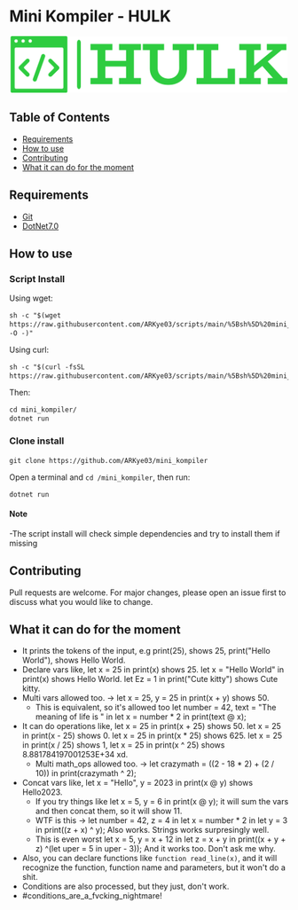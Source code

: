 # Mini Kompiler - HULK

<p align="center">
  <img src="hulk_logo.png" alt="mini_kompiler_logo" width="500">
</p>

## Table of Contents

- [Requirements](#requirements)
- [How to use](#how-to-use)
- [Contributing](#contributing)
- [What it can do for the moment](#what-it-can-do-for-the-moment)

## Requirements

- [Git](https://git-scm.com/)
- [DotNet7.0](https://dotnet.microsoft.com/en-us/download/dotnet/7.0)

## How to use

### Script Install

Using wget:

```shell
sh -c "$(wget https://raw.githubusercontent.com/ARKye03/scripts/main/%5Bsh%5D%20mini_kompiler/install.sh -O -)"
```

Using curl:

```shell
sh -c "$(curl -fsSL https://raw.githubusercontent.com/ARKye03/scripts/main/%5Bsh%5D%20mini_kompiler/install.sh)"
```

Then:

```shell
cd mini_kompiler/
dotnet run
```

### Clone install

```shell
git clone https://github.com/ARKye03/mini_kompiler
```

Open a terminal and `cd /mini_kompiler`, then run:

```shell
dotnet run
```

#### Note

  -The script install will check simple dependencies and try to install them if missing

## Contributing

Pull requests are welcome. For major changes, please open an issue first to discuss what you would like to change.

## What it can do for the moment

- It prints the tokens of the input, e.g print(25), shows 25, print("Hello World"), shows Hello World.
- Declare vars like, let x = 25 in print(x) shows 25. let x = "Hello World" in print(x) shows Hello World. let Ez = 1 in print("Cute kitty") shows Cute kitty.
- Multi vars allowed too. -> let x = 25, y = 25 in print(x + y) shows 50.
  - This is equivalent, so it's allowed too let number = 42, text = "The meaning of life is " in let x = number * 2 in print(text @ x);
- It can do operations like, let x = 25 in print(x + 25) shows 50. let x = 25 in print(x - 25) shows 0. let x = 25 in print(x * 25) shows 625. let x = 25 in print(x / 25) shows 1, let x = 25 in print(x ^ 25) shows 8.881784197001253E+34 xd.
  - Multi math_ops allowed too. -> let crazymath = ((2 - 18 * 2) + (2 / 10)) in print(crazymath ^ 2);
- Concat vars like, let x = "Hello", y = 2023 in print(x @ y) shows Hello2023.
  - If you try things like let x = 5, y = 6 in print(x @ y); it will sum the vars and then concat them, so it will show 11.
  - WTF is this -> let number = 42, z = 4 in let x = number * 2 in let y = 3 in print((z + x) ^ y); Also works. Strings works surpresingly well.
  - This is even worst let x = 5, y = x + 12 in let z = x + y in print((x + y + z) ^(let uper = 5 in uper - 3)); And it works too. Don't ask me why.
- Also, you can declare functions like `function read_line(x)`, and it will recognize the function, function name and parameters, but it won't do a shit.
- Conditions are also processed, but they just, don't work.
- #conditions_are_a_fvcking_nightmare!
